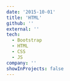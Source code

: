 ```yaml
---
date: '2015-10-01'
title: 'HTML'
github: ''
external: ''
tech:
  - Bootstrap
  - HTML
  - CSS
  - JS
company: ''
showInProjects: false
---
```



